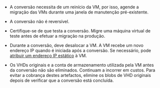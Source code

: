 
* A conversão necessita de um reinício da VM, por isso, agende a migração das VMs durante uma janela de manutenção pré-existente. 

* A conversão não é reversível. 

* Certifique-se de que testa a conversão. Migre uma máquina virtual de teste antes de efetuar a migração na produção.

* Durante a conversão, deve desalocar a VM. A VM recebe um novo endereço IP quando é iniciada após a conversão. Se necessário, pode [atribuir um endereço IP estático](../articles/virtual-network/virtual-network-ip-addresses-overview-arm.md) à VM.

* Os VHDs originais e a conta de armazenamento utilizada pela VM antes da conversão não são eliminados. Continuam a incorrer em custos. Para evitar a cobrança destes artefactos, elimine os blobs de VHD originais depois de verificar que a conversão está concluída.
